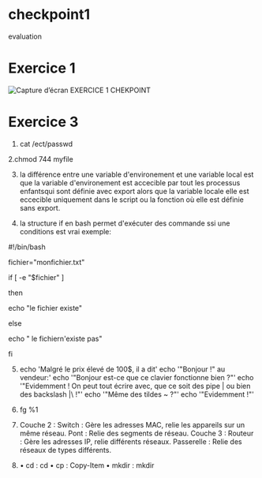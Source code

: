 # checkpoint1
evaluation
# Exercice 1
![Capture d’écran EXERCICE 1 CHEKPOINT](https://github.com/user-attachments/assets/a95f94dd-c652-4930-b2f3-ef821a3df9a3)
# Exercice 3

1. cat /ect/passwd

2.chmod 744 myfile

3. la différence entre  une variable d'environement et une variable local est que la variable d'environement  est accecible par tout les processus enfantsqui sont définie avec export alors que la variable locale elle est eccecible uniquement dans le script ou la fonction où elle est définie sans export.


4.  la structure if en bash permet d'exécuter des commande ssi une conditions est vrai
   exemple:

#!/bin/bash

fichier="monfichier.txt"

if [ -e "$fichier" ]

then 

echo "le fichier existe"

else 

echo " le  fichiern'existe pas"

fi

5. echo 'Malgré le prix élevé de 100$, il a dit'
echo '"Bonjour !" au vendeur:'
echo '"Bonjour est-ce que ce clavier fonctionne bien ?"'
echo '"Evidemment ! On peut tout écrire avec, que ce soit des pipe | ou bien des backslash |\ !"'
echo '"Même des tildes ~ ?"'
echo '"Evidemment !"'

6. fg %1

7. 	Couche 2 :
	Switch : Gère les adresses MAC, relie les appareils sur un même réseau.
	Pont : Relie des segments de réseau.
	Couche 3 :
	Routeur : Gère les adresses IP, relie différents réseaux.
	Passerelle : Relie des réseaux de types différents.

8.	•	cd : cd
	•	cp : Copy-Item
	•	mkdir : mkdir 

